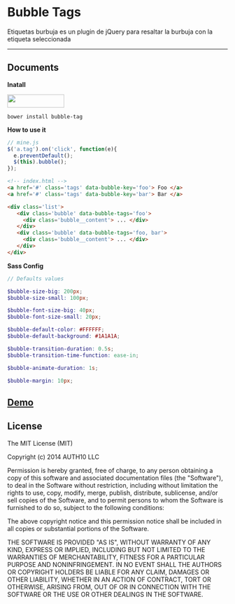 Bubble Tags
===================

Etiquetas burbuja es un plugin de jQuery para resaltar la burbuja con la etiqueta seleccionada

----------


Documents
-------------


**Inatall**

<a href="http://bower.io/search/?q=bubble-tag">
  <img src="https://benschwarz.github.io/bower-badges/badge@2x.png" width="130" height="30">
</a>

```
bower install bubble-tag
```

**How to use it**

``` javascript
// mine.js
$('a.tag').on('click', function(e){
  e.preventDefault();
  $(this).bubble();
});

```
``` html
<!-- index.html -->
<a href='#' class='tags' data-bubble-key='foo'> Foo </a>
<a href='#' class='tags' data-bubble-key='bar'> Bar </a>

<div class='list'>
   <div class='bubble' data-bubble-tags='foo'>
     <div class='bubble__content'> ... </div>
   </div>
   <div class='bubble' data-bubble-tags='foo, bar'>
     <div class='bubble__content'> ... </div>
   </div>
</div>
```

**Sass Config**

``` scss
// Defaults values

$bubble-size-big: 200px;
$bubble-size-small: 100px;

$bubble-font-size-big: 40px;
$bubble-font-size-small: 20px;

$bubble-default-color: #FFFFFF;
$bubble-default-background: #1A1A1A;

$bubble-transition-duration: 0.5s;
$bubble-transition-time-function: ease-in;

$bubble-animate-duration: 1s;

$bubble-margin: 10px;
```

## <a href="http://codepen.io/imNicoSuarez/pen/YXPEKL"> Demo </a>

## License

The MIT License (MIT)

Copyright (c) 2014 AUTH10 LLC

Permission is hereby granted, free of charge, to any person obtaining a copy
of this software and associated documentation files (the "Software"), to deal
in the Software without restriction, including without limitation the rights
to use, copy, modify, merge, publish, distribute, sublicense, and/or sell
copies of the Software, and to permit persons to whom the Software is
furnished to do so, subject to the following conditions:

The above copyright notice and this permission notice shall be included in
all copies or substantial portions of the Software.

THE SOFTWARE IS PROVIDED "AS IS", WITHOUT WARRANTY OF ANY KIND, EXPRESS OR
IMPLIED, INCLUDING BUT NOT LIMITED TO THE WARRANTIES OF MERCHANTABILITY,
FITNESS FOR A PARTICULAR PURPOSE AND NONINFRINGEMENT. IN NO EVENT SHALL THE
AUTHORS OR COPYRIGHT HOLDERS BE LIABLE FOR ANY CLAIM, DAMAGES OR OTHER
LIABILITY, WHETHER IN AN ACTION OF CONTRACT, TORT OR OTHERWISE, ARISING FROM,
OUT OF OR IN CONNECTION WITH THE SOFTWARE OR THE USE OR OTHER DEALINGS IN
THE SOFTWARE.